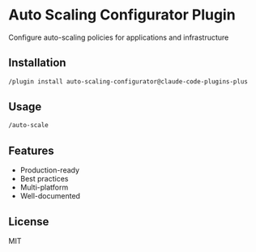 # Auto Scaling Configurator Plugin

Configure auto-scaling policies for applications and infrastructure

## Installation

```bash
/plugin install auto-scaling-configurator@claude-code-plugins-plus
```

## Usage

```bash
/auto-scale
```

## Features

- Production-ready
- Best practices
- Multi-platform
- Well-documented

## License

MIT
